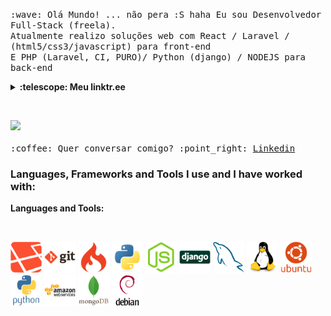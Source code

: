 <p>
  <samp>
    :wave: Olá Mundo! ... não pera :S haha Eu sou Desenvolvedor Full-Stack (freela).
    <br />Atualmente realizo soluções web com React / Laravel / (html5/css3/javascript) para front-end
    <br /> E PHP (Laravel, CI, PURO)/ Python (django) / NODEJS para back-end
    <details>
      <summary><b>:telescope: Meu linktr.ee</b></summary>
      <ul>
        <li>
          <a href="https://linktr.ee/joonasalb">⚡ Find me!</a>
        </li>
        <li>
          <a href="https://github.com/joonasalb/commit-style-guide"
            >Commit style guide</a
          >
        </li>
      </ul>
    </details>
  </samp>
</p>
  
<br>
  
<p>
  <samp>
    <img
      src="https://media.giphy.com/media/PKgfwX7ct5f5C/giphy.gif"
      width="300px"
    />
    <br /><br />:coffee: Quer conversar comigo? :point_right:
    <a href="https://linkedin.com/in/jonas-albuquerquee"> Linkedin</a>
  </samp>
</p>

### Languages, Frameworks and Tools I use and I have worked with:
**Languages and Tools:**

<br />

<p align="left">
  <img src="https://raw.githubusercontent.com/devicons/devicon/40cd6bc89a299dc50ac289f8e3b071d0dff49d9c/icons/laravel/laravel-plain.svg" alt="laravel" height="50"/> 
  <img src="https://raw.githubusercontent.com/devicons/devicon/9c6bfdb9783cdfe1018666ed76adcfd3eab6fad6/icons/git/git-original-wordmark.svg" alt="git" height="50"/>
  <img src="https://raw.githubusercontent.com/devicons/devicon/40cd6bc89a299dc50ac289f8e3b071d0dff49d9c/icons/codeigniter/codeigniter-plain.svg" alt="codeigniter" height="50"/>
  <img src="https://raw.githubusercontent.com/devicons/devicon/40cd6bc89a299dc50ac289f8e3b071d0dff49d9c/icons/python/python-original.svg" alt="python" height="50"/> 
   <img src="https://raw.githubusercontent.com/devicons/devicon/40cd6bc89a299dc50ac289f8e3b071d0dff49d9c/icons/nodejs/nodejs-plain.svg" alt="nodejs" height="50"/>
   <img src="https://raw.githubusercontent.com/devicons/devicon/9c6bfdb9783cdfe1018666ed76adcfd3eab6fad6/icons/django/django-original.svg" alt="django" height="50"/> 
   <img src="https://raw.githubusercontent.com/devicons/devicon/40cd6bc89a299dc50ac289f8e3b071d0dff49d9c/icons/mysql/mysql-plain.svg" alt="mysql" height="50"/>
  <img src="https://raw.githubusercontent.com/devicons/devicon/9c6bfdb9783cdfe1018666ed76adcfd3eab6fad6/icons/linux/linux-original.svg"  alt="linux" height="50"/>
  <img src="https://raw.githubusercontent.com/devicons/devicon/9c6bfdb9783cdfe1018666ed76adcfd3eab6fad6/icons/ubuntu/ubuntu-plain-wordmark.svg" alt="ubuntu" height="50"/>
  <img src="https://raw.githubusercontent.com/devicons/devicon/9c6bfdb9783cdfe1018666ed76adcfd3eab6fad6/icons/python/python-original-wordmark.svg" alt="python" height="50"/>
  <img src="https://raw.githubusercontent.com/devicons/devicon/9c6bfdb9783cdfe1018666ed76adcfd3eab6fad6/icons/amazonwebservices/amazonwebservices-original-wordmark.svg" alt="amazonwebservices" height="50"/>
  <img src="https://raw.githubusercontent.com/devicons/devicon/9c6bfdb9783cdfe1018666ed76adcfd3eab6fad6/icons/mongodb/mongodb-original-wordmark.svg" alt="mongodb" height="50"/>
  <img src="https://raw.githubusercontent.com/devicons/devicon/9c6bfdb9783cdfe1018666ed76adcfd3eab6fad6/icons/debian/debian-original-wordmark.svg" alt="debian" height="50"/>

  </p><br />


<!--
**joonasalb/joonasalb** is a ✨ _special_ ✨ repository because its `README.md` (this file) appears on your GitHub profile.

Here are some ideas to get you started:

- 🔭 I’m currently working on ...
- 🌱 I’m currently learning ...
- 👯 I’m looking to collaborate on ...
- 🤔 I’m looking for help with ...
- 💬 Ask me about ...
- 📫 How to reach me: ...
- 😄 Pronouns: ...
- ⚡ Fun fact: ...
-->
